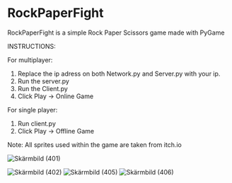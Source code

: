 # RockPaperFight
RockPaperFight is a simple Rock Paper Scissors game made with PyGame 

INSTRUCTIONS: 

For multiplayer:  

1) Replace the ip adress on both Network.py and Server.py with your ip.
2) Run the server.py 
3) Run the Client.py 
4) Click Play -> Online Game 

For single player:  

1) Run client.py 
2) Click Play -> Offline Game 


Note: All sprites used within the game are taken from itch.io  


![Skärmbild (401)](https://user-images.githubusercontent.com/55671529/192566463-ec80484e-2f01-44ca-85ec-c9818af69eea.png)

![Skärmbild (402)](https://user-images.githubusercontent.com/55671529/192566513-57d93c4f-b7eb-4667-a935-b7ca9e7f17d6.png)
![Skärmbild (405)](https://user-images.githubusercontent.com/55671529/192566525-420cbf47-8176-403a-b1a7-716e13a31662.png)
![Skärmbild (406)](https://user-images.githubusercontent.com/55671529/192566553-4dd35532-6928-4df2-b944-93aae55e8969.png)

